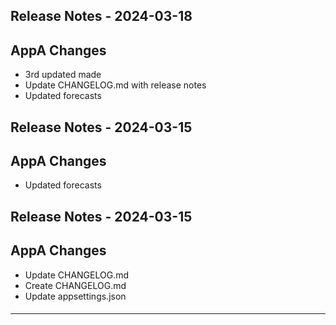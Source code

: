 ## Release Notes - 2024-03-18

## AppA Changes
- 3rd updated made
- Update CHANGELOG.md with release notes
- Updated forecasts



## Release Notes - 2024-03-15

## AppA Changes
- Updated forecasts



## Release Notes - 2024-03-15

## AppA Changes
- Update CHANGELOG.md
- Create CHANGELOG.md
- Update appsettings.json



####
----

